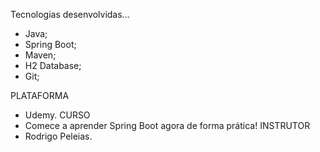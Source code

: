 Tecnologias desenvolvidas...
- Java;
- Spring Boot;
- Maven;
- H2 Database;
- Git;

PLATAFORMA
- Udemy.
CURSO
- Comece a aprender Spring Boot agora de forma prática!
INSTRUTOR
- Rodrigo Peleias.
